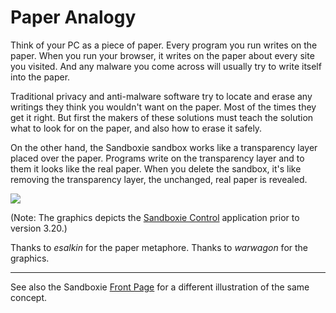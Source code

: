 # Paper Analogy

Think of your PC as a piece of paper. Every program you run writes on the paper. When you run your browser, it writes on the paper about every site you visited. And any malware you come across will usually try to write itself into the paper.

Traditional privacy and anti-malware software try to locate and erase any writings they think you wouldn't want on the paper. Most of the times they get it right. But first the makers of these solutions must teach the solution what to look for on the paper, and also how to erase it safely.

On the other hand, the Sandboxie sandbox works like a transparency layer placed over the paper. Programs write on the transparency layer and to them it looks like the real paper. When you delete the sandbox, it's like removing the transparency layer, the unchanged, real paper is revealed.

![](https://xanasoft.com/wp-content/uploads/2020/10/PaperAnimation.gif)

(Note: The graphics depicts the [Sandboxie Control](SandboxieControl) application prior to version 3.20.)

Thanks to _esalkin_ for the paper metaphore. Thanks to _warwagon_ for the graphics.

* * *

See also the Sandboxie [Front Page](sandboxie) for a different illustration of the same concept.
